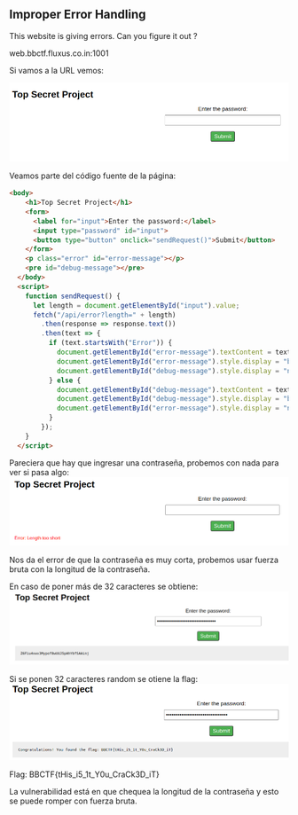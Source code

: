 ## Improper Error Handling

This website is giving errors. Can you figure it out ?

web.bbctf.fluxus.co.in:1001

Si vamos a la URL vemos:

![Página](../images/2023-02-04_093051_web.bbctf.fluxus.co.in.png)

Veamos parte del código fuente de la página:
```html
<body>
    <h1>Top Secret Project</h1>
    <form>
      <label for="input">Enter the password:</label>
      <input type="password" id="input">
      <button type="button" onclick="sendRequest()">Submit</button>
    </form>
    <p class="error" id="error-message"></p>
    <pre id="debug-message"></pre>
  </body>
  <script>
    function sendRequest() {
      let length = document.getElementById("input").value;
      fetch("/api/error?length=" + length)
        .then(response => response.text())
        .then(text => {
          if (text.startsWith("Error")) {
            document.getElementById("error-message").textContent = text;
            document.getElementById("error-message").style.display = "block";
            document.getElementById("debug-message").style.display = "none";
          } else {
            document.getElementById("debug-message").textContent = text;
            document.getElementById("debug-message").style.display = "block";
            document.getElementById("error-message").style.display = "none";
          }
        });
    }
  </script>
  ```
Pareciera que hay que ingresar una contraseña, probemos con nada para ver si pasa algo:
![Error 1](../images/2023-02-04_093551_web.bbctf.fluxus.co.in.png)

Nos da el error de que la contraseña es muy corta, probemos usar fuerza bruta con la longitud de la contraseña.

En caso de poner más de 32 caracteres se obtiene:
![Error 2](../images/2023-02-04_095410_web.bbctf.fluxus.co.in.png)

Si se ponen 32 caracteres random se otiene la flag:
![Flag](../images/2023-02-04_095610_web.bbctf.fluxus.co.in.png)

Flag: BBCTF{tHis_i5_1t_Y0u_CraCk3D_iT}

La vulnerabilidad está en que chequea la longitud de la contraseña y esto se puede romper con fuerza bruta.